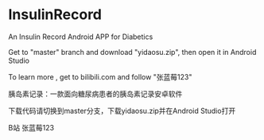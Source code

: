 # InsulinRecord
An Insulin Record Android APP for Diabetics

Get to "master" branch and download "yidaosu.zip", then open it in Android Studio

To learn more , get to bilibili.com and follow "张蓝莓123"

胰岛素记录：一款面向糖尿病患者的胰岛素记录安卓软件

下载代码请切换到master分支，下载yidaosu.zip并在Android Studio打开

B站 张蓝莓123
